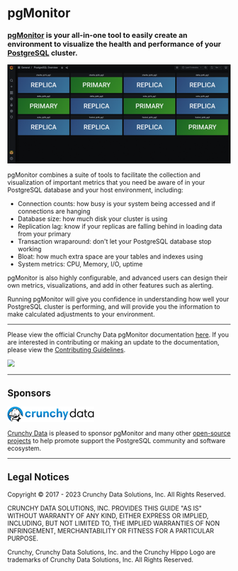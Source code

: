 # pgMonitor

### [pgMonitor](https://github.com/CrunchyData/pgMonitor) is your all-in-one tool to easily create an environment to visualize the health and performance of your [PostgreSQL](http://www.postgresql.org/) cluster.

![pgMonitor](hugo/static/images/PGMonitor.gif)

pgMonitor combines a suite of tools to facilitate the collection and visualization of important metrics that you need be aware of in your PostgreSQL database and your host environment, including:

- Connection counts: how busy is your system being accessed and if connections are hanging
- Database size: how much disk your cluster is using
- Replication lag: know if your replicas are falling behind in loading data from your primary
- Transaction wraparound: don't let your PostgreSQL database stop working
- Bloat: how much extra space are your tables and indexes using
- System metrics: CPU, Memory, I/O, uptime

pgMonitor is also highly configurable, and advanced users can design their own metrics, visualizations, and add in other features such as alerting.

Running pgMonitor will give you confidence in understanding how well your PostgreSQL cluster is performing, and will provide you the information to make calculated adjustments to your environment.

---

Please view the official Crunchy Data pgMonitor documentation [here](https://access.crunchydata.com/documentation/pgmonitor/latest/). If you are interested in contributing or making an update to the documentation, please view the [Contributing Guidelines](https://access.crunchydata.com/documentation/pgmonitor/latest/contributing/).

[<img src="https://access.crunchydata.com/documentation/pgmonitor/latest/images/btn.png">](https://access.crunchydata.com/documentation/pgmonitor/latest/)

---

## Sponsors

[![Crunchy Data](/hugo/static/images/crunchy_logo.png)](https://www.crunchydata.com/)

[Crunchy Data](https://www.crunchydata.com/) is pleased to sponsor pgMonitor and many other [open-source projects](https://github.com/CrunchyData/) to help promote support the PostgreSQL community and software ecosystem.

---

## Legal Notices

Copyright © 2017 - 2023 Crunchy Data Solutions, Inc. All Rights Reserved.

CRUNCHY DATA SOLUTIONS, INC. PROVIDES THIS GUIDE "AS IS" WITHOUT WARRANTY OF ANY KIND, EITHER EXPRESS OR IMPLIED, INCLUDING, BUT NOT LIMITED TO, THE IMPLIED WARRANTIES OF NON INFRINGEMENT, MERCHANTABILITY OR FITNESS FOR A PARTICULAR PURPOSE.

Crunchy, Crunchy Data Solutions, Inc. and the Crunchy Hippo Logo are trademarks of Crunchy Data Solutions, Inc. All Rights Reserved.
